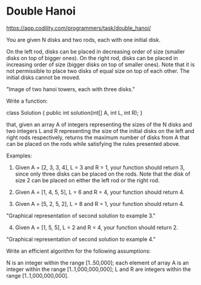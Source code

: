 # Double Hanoi
https://app.codility.com/programmers/task/double_hanoi/

You are given N disks and two rods, each with one initial disk.

On the left rod, disks can be placed in decreasing order of size (smaller disks on top of bigger ones). On the right rod, 
disks can be placed in increasing order of size (bigger disks on top of smaller ones). 
Note that it is not permissible to place two disks of equal size on top of each other. 
The initial disks cannot be moved.

"Image of two hanoi towers, each with three disks."

Write a function:

class Solution { public int solution(int[] A, int L, int R); }

that, given an array A of integers representing the sizes of the N disks and two integers L and R representing the size 
of the initial disks on the left and right rods respectively, returns the maximum number of disks from A that can be 
placed on the rods while satisfying the rules presented above.

Examples:

1. Given A = [2, 3, 3, 4], L = 3 and R = 1, your function should return 3, since only three disks can be placed on the rods. Note that the disk of size 2 can be placed on either the left rod or the right rod.

2. Given A = [1, 4, 5, 5], L = 6 and R = 4, your function should return 4.

3. Given A = [5, 2, 5, 2], L = 8 and R = 1, your function should return 4.

"Graphical representation of second solution to example 3."

4. Given A = [1, 5, 5], L = 2 and R = 4, your function should return 2.

"Graphical representation of second solution to example 4."

Write an efficient algorithm for the following assumptions:

N is an integer within the range [1..50,000];
each element of array A is an integer within the range [1..1,000,000,000];
L and R are integers within the range [1..1,000,000,000].
